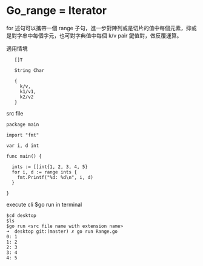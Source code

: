 # Go_range = Iterator

for 述句可以攜帶一個 range 子句，進一步對陣列或是切片的值中每個元素，抑或是對字串中每個字元，也可對字典值中每個 k/v pair 鍵值對，做反覆運算。

適用情境

       []T
       
       String Char
       
       {
         k/v,
         k1/v1,
         k2/v2
       }

>>>
src file

    package main

    import "fmt"

    var i, d int

    func main() {

      ints := []int{1, 2, 3, 4, 5}
      for i, d := range ints {
        fmt.Printf("%d: %d\n", i, d)
      }

    }
    
>>>
execute cli $go run <src file> in terminal
    
    $cd desktop
    $ls
    $go run <src file name with extension name>
    ➜  desktop git:(master) ✗ go run Range.go
    0: 1
    1: 2
    2: 3
    3: 4
    4: 5



